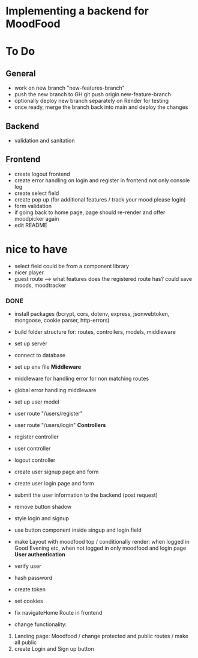 # Implementing a backend for MoodFood

# To Do

## General

- work on new branch "new-features-branch"
- push the new branch to GH git push origin new-feature-branch
- optionally deploy new branch separately on Render for testing
- once ready, merge the branch back into main and deploy the changes

## Backend

- validation and sanitation

## Frontend

- create logout frontend
- create error handling on login and register in frontend not only console log
- create select field
- create pop up (for additional features / track your mood please login)
- form validation
- if going back to home page, page should re-render and offer moodpicker again
- edit README

# nice to have

- select field could be from a component library
- nicer player
- guest route --> what features does the registered route has? could save moods, moodtracker

### DONE

- install packages (bcrypt, cors, dotenv, express, jsonwebtoken, mongoose, cookie parser, http-errors)
- build folder structure for: routes, controllers, models, middleware
- set up server
- connect to database
- set up env file
  **Middleware**
- middleware for handling error for non matching routes
- global error handling middleware
- set up user model
- user route "/users/register"
- user route "/users/login"
  **Controllers**
- register controller
- user controller
- logout controller
- create user signup page and form
- create user login page and form
- submit the user information to the backend (post request)
- remove button shadow
- style login and signup
- use button component inside singup and login field
- make Layout with moodfood top / conditionally render: when logged in Good Evening etc, when not logged in only moodfood and login page
  **User authentication**

- verify user
- hash password
- create token
- set cookies
- fix navigateHome Route in frontend

- change functionality:

1. Landing page: Moodfood / change protected and public routes / make all public
2. create Login and Sign up button
